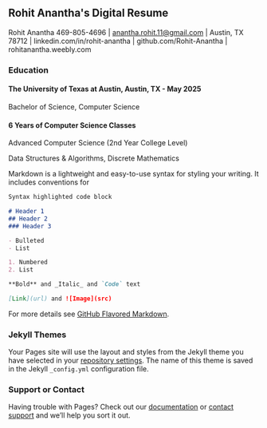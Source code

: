 ## Rohit Anantha's Digital Resume

Rohit Anantha
469-805-4696 | anantha.rohit.11@gmail.com | Austin, TX 78712 |
linkedin.com/in/rohit-anantha | github.com/Rohit-Anantha | rohitanantha.weebly.com 

### Education

#### The University of Texas at Austin, Austin, TX - May 2025
Bachelor of Science, Computer Science 
#### 6 Years of Computer Science Classes
Advanced Computer Science (2nd Year College Level)

Data Structures & Algorithms, Discrete Mathematics 


Markdown is a lightweight and easy-to-use syntax for styling your writing. It includes conventions for

```markdown
Syntax highlighted code block

# Header 1
## Header 2
### Header 3

- Bulleted
- List

1. Numbered
2. List

**Bold** and _Italic_ and `Code` text

[Link](url) and ![Image](src)
```

For more details see [GitHub Flavored Markdown](https://guides.github.com/features/mastering-markdown/).

### Jekyll Themes

Your Pages site will use the layout and styles from the Jekyll theme you have selected in your [repository settings](https://github.com/Rohit-Anantha/Digital-Resume/settings/pages). The name of this theme is saved in the Jekyll `_config.yml` configuration file.

### Support or Contact

Having trouble with Pages? Check out our [documentation](https://docs.github.com/categories/github-pages-basics/) or [contact support](https://support.github.com/contact) and we’ll help you sort it out.
